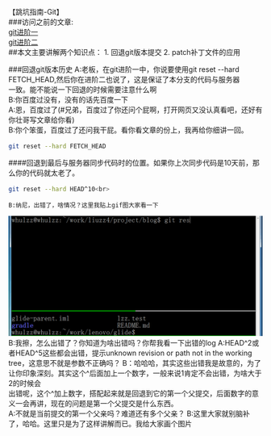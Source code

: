 【跳坑指南-Git】<br>
###访问之前的文章:<br>
[git进阶一](https://github.com/zhuang137/blog/blob/master/git/git%E8%BF%9B%E9%98%B6%E4%B8%80.md)<br>
[git进阶二](https://github.com/zhuang137/blog/blob/master/git/git%E8%BF%9B%E9%98%B6%E4%BA%8C.md)<br>
##本文主要讲解两个知识点：
    1. 回退git版本提交
    2. patch补丁文件的应用

###回退git版本历史
    A:老板，在git进阶一中，你说要使用git reset --hard FETCH_HEAD,然后你在进阶二也说了，这是保证了本分支的代码与服务器<br>
      一致。能不能说一下回退的时候需要注意什么啊<br>
    B:你百度过没有，没有的话先百度一下<br>
    A:恩，百度过了(#兄弟，百度过了你还问个屁啊，打开网页又没认真看吧，还好有你壮哥写文章给你看)<br>
    B:你个笨蛋，百度过了还问我干屁。看你看文章的份上，我再给你细讲一回。<br>
```Bash
git reset --hard FETCH_HEAD
```
####回退到最后与服务器同步代码时的位置。如果你上次同步代码是10天前，那么你的代码就太老了。
```Bash
git reset --hard HEAD^10<br>
```
    B:纳尼，出错了，啥情况？这里我贴上gif图大家看一下
![image](https://github.com/zhuang137/blog/blob/master/picture/git3.gif "git3")<br>
    B:我擦，怎么出错了？你知道为啥出错吗？你帮我看一下出错的log
    A:HEAD^2或者HEAD^5这些都会出错，提示unknown revision or path not in the working tree，这意思不就是参数不正确吗？
    B：哈哈哈，其实这些出错我是故意的，为了让你印象深刻。其实这个^后面加上一个数字，一般来说1肯定不会出错，为啥大于2的时候会<br>
      出错呢，这个^加上数字，搭配起来就是回退到它的第一个父提交，后面数字的意义一会再讲，现在的问题是第一个父提交是什么东西。<br>
    A:不就是当前提交的第一个父亲吗？难道还有多个父亲？
    B:这里大家就别脑补了，哈哈。这里只是为了这样讲解而已。我给大家画个图片
    
